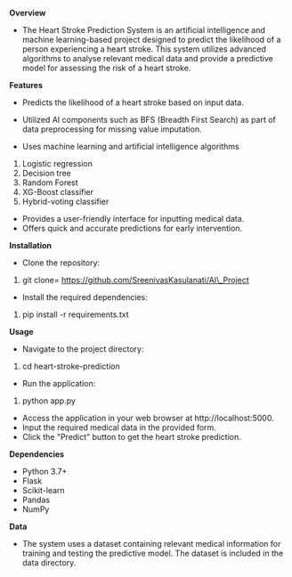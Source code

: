 **Overview**

- The Heart Stroke Prediction System is an artificial intelligence and machine learning-based project designed to predict the likelihood of a person experiencing a heart stroke. This system utilizes advanced algorithms to analyse relevant medical data and provide a predictive model for assessing the risk of a heart stroke.

**Features**

- Predicts the likelihood of a heart stroke based on input data.

- Utilized AI components such as BFS (Breadth First Search) as part of data preprocessing for missing value imputation.

- Uses machine learning and artificial intelligence algorithms

1. Logistic regression
2. Decision tree
3. Random Forest
4. XG-Boost classifier
5. Hybrid-voting classifier

- Provides a user-friendly interface for inputting medical data.
- Offers quick and accurate predictions for early intervention.

**Installation**

- Clone the repository:

1. git clone= https://github.com/SreenivasKasulanati/AI\_Project

  - Install the required dependencies:

1. pip install -r requirements.txt

**Usage**

- Navigate to the project directory:

1. cd heart-stroke-prediction

- Run the application:

1. python app.py

- Access the application in your web browser at http://localhost:5000.
- Input the required medical data in the provided form.
- Click the "Predict" button to get the heart stroke prediction.

**Dependencies**

- Python 3.7+
- Flask
- Scikit-learn
- Pandas
- NumPy

**Data**

- The system uses a dataset containing relevant medical information for training and testing the predictive model. The dataset is included in the data directory.

